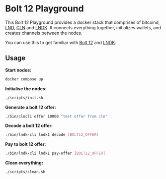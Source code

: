 # Bolt 12 Playground

This Bolt 12 Playground provides a docker stack that comprises of bitcoind, [LND](https://github.com/lightningnetwork/lnd), [CLN](https://github.com/ElementsProject/lightning) and [LNDK](https://github.com/lndk-org/lndk). It connects everything together, initializes wallets, and creates channels between the nodes.

You can use this to get familiar with [Bolt 12](https://bolt12.org/) and [LNDK](https://github.com/lndk-org/lndk).

## Usage

**Start nodes:**

```sh
docker compose up
```

**Initialise the nodes:**

```sh
./scripts/init.sh
```

**Generate a bolt 12 offer:**

```sh
./bin/clncli offer 10000 "test offer from cln"
```

**Decode a bolt 12 offer:**

```sh
./bin/lndk-cli lndk1 decode [BOLT12_OFFER]
```

**Pay to bolt 12 offer:**

```sh
./bin/lndk-cli lndk1 pay-offer [BOLT12_OFFER]
```

**Clean everything:**
```sh
./scripts/clean.sh
```
